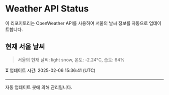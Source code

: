 
# Weather API Status

이 리포지토리는 OpenWeather API를 사용하여 서울의 날씨 정보를 자동으로 업데이트합니다.

## 현재 서울 날씨
> 서울의 현재 날씨: light snow, 온도: -2.24°C, 습도: 64%

⏳ 업데이트 시간: 2025-02-06 15:36:41 (UTC)

---
자동 업데이트 봇에 의해 관리됩니다.
